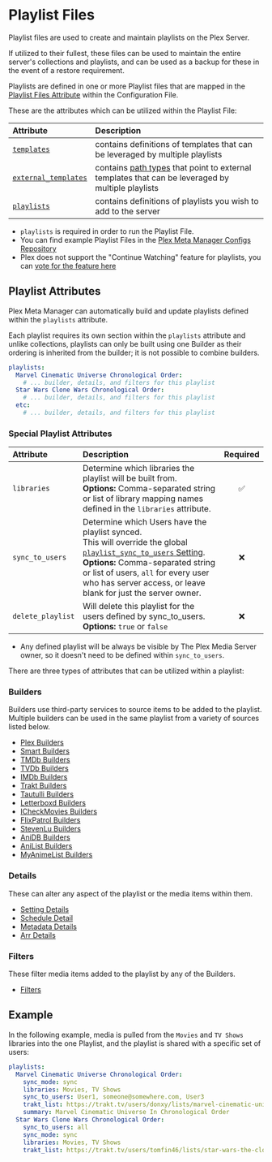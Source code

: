 # Playlist Files

Playlist files are used to create and maintain playlists on the Plex Server.

If utilized to their fullest, these files can be used to maintain the entire server's collections and playlists, and can be used as a backup for these in the event of a restore requirement.

Playlists are defined in one or more Playlist files that are mapped in the [Playlist Files Attribute](../config/libraries.md#playlist-files-attribute) within the Configuration File.

These are the attributes which can be utilized within the Playlist File:

| Attribute                                               | Description                                                                                                         |
|:--------------------------------------------------------|:--------------------------------------------------------------------------------------------------------------------|
| [`templates`](templates)                                | contains definitions of templates that can be leveraged by multiple playlists                                       |
| [`external_templates`](templates.md#external-templates) | contains [path types](../config/paths) that point to external templates that can be leveraged by multiple playlists |
| [`playlists`](#playlist-attributes)                     | contains definitions of playlists you wish to add to the server                                                     |

* `playlists` is required in order to run the Playlist File.
* You can find example Playlist Files in the [Plex Meta Manager Configs Repository](https://github.com/meisnate12/Plex-Meta-Manager-Configs/tree/master/PMM)
* Plex does not support the "Continue Watching" feature for playlists, you can [vote for the feature here](https://forums.plex.tv/t/playlists-remember-position-for-subsequent-resume/84866/39)

## Playlist Attributes

Plex Meta Manager can automatically build and update playlists defined within the `playlists` attribute.

Each playlist requires its own section within the `playlists` attribute and unlike collections, playlists can only be built using one Builder as their ordering is inherited from the builder; it is not possible to combine builders.

```yaml
playlists:
  Marvel Cinematic Universe Chronological Order:
    # ... builder, details, and filters for this playlist
  Star Wars Clone Wars Chronological Order:
    # ... builder, details, and filters for this playlist
  etc:
    # ... builder, details, and filters for this playlist
```

### Special Playlist Attributes

| Attribute         | Description                                                                                                                                                                                                                                                                                                       | Required |
|:------------------|:------------------------------------------------------------------------------------------------------------------------------------------------------------------------------------------------------------------------------------------------------------------------------------------------------------------|:--------:|
| `libraries`       | Determine which libraries the playlist will be built from.<br>**Options:** Comma-separated string or list of library mapping names defined in the `libraries` attribute.                                                                                                                                          | &#9989;  |
| `sync_to_users`   | Determine which Users have the playlist synced.<br>This will override the global [`playlist_sync_to_users` Setting](../config/settings.md#playlist-sync-to-users).<br>**Options:** Comma-separated string or list of users, `all` for every user who has server access, or leave blank for just the server owner. | &#10060; |
| `delete_playlist` | Will delete this playlist for the users defined by sync_to_users.<br>**Options:** `true` or `false`                                                                                                                                                                                                               | &#10060; |

* Any defined playlist will be always be visible by The Plex Media Server owner, so it doesn't need to be defined within `sync_to_users`.

There are three types of attributes that can be utilized within a playlist:

### Builders

Builders use third-party services to source items to be added to the playlist. Multiple builders can be used in the same playlist from a variety of sources listed below.

* [Plex Builders](builders/plex)
* [Smart Builders](builders/smart)
* [TMDb Builders](builders/tmdb)
* [TVDb Builders](builders/tvdb)
* [IMDb Builders](builders/imdb)
* [Trakt Builders](builders/trakt)
* [Tautulli Builders](builders/tautulli)
* [Letterboxd Builders](builders/letterboxd)
* [ICheckMovies Builders](builders/icheckmovies)
* [FlixPatrol Builders](builders/flixpatrol)
* [StevenLu Builders](builders/stevenlu)
* [AniDB Builders](builders/anidb)
* [AniList Builders](builders/anilist)
* [MyAnimeList Builders](builders/myanimelist)

### Details

These can alter any aspect of the playlist or the media items within them.

* [Setting Details](details/setting)
* [Schedule Detail](details/schedule)
* [Metadata Details](details/metadata)
* [Arr Details](details/arr)

### Filters

These filter media items added to the playlist by any of the Builders.

* [Filters](filters)

## Example

In the following example, media is pulled from the `Movies` and `TV Shows` libraries into the one Playlist, and the playlist is shared with a specific set of users:

```yaml
playlists:
  Marvel Cinematic Universe Chronological Order:
    sync_mode: sync
    libraries: Movies, TV Shows
    sync_to_users: User1, someone@somewhere.com, User3
    trakt_list: https://trakt.tv/users/donxy/lists/marvel-cinematic-universe?sort=rank,asc
    summary: Marvel Cinematic Universe In Chronological Order
  Star Wars Clone Wars Chronological Order:
    sync_to_users: all
    sync_mode: sync
    libraries: Movies, TV Shows
    trakt_list: https://trakt.tv/users/tomfin46/lists/star-wars-the-clone-wars-chronological-episode-order
``` 
